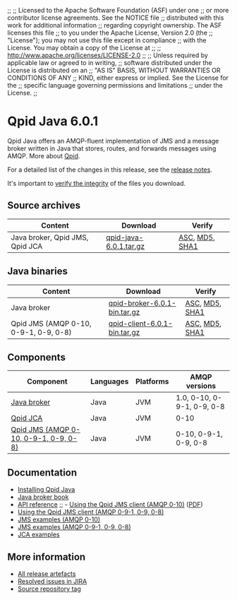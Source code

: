 ;;
;; Licensed to the Apache Software Foundation (ASF) under one
;; or more contributor license agreements.  See the NOTICE file
;; distributed with this work for additional information
;; regarding copyright ownership.  The ASF licenses this file
;; to you under the Apache License, Version 2.0 (the
;; "License"); you may not use this file except in compliance
;; with the License.  You may obtain a copy of the License at
;; 
;;   http://www.apache.org/licenses/LICENSE-2.0
;; 
;; Unless required by applicable law or agreed to in writing,
;; software distributed under the License is distributed on an
;; "AS IS" BASIS, WITHOUT WARRANTIES OR CONDITIONS OF ANY
;; KIND, either express or implied.  See the License for the
;; specific language governing permissions and limitations
;; under the License.
;;

# Qpid Java 6.0.1

Qpid Java offers an AMQP-fluent implementation of JMS and a message
broker written in Java that stores, routes, and forwards messages
using AMQP.  More about [Qpid]({{site_url}}/index.html).

For a detailed list of the changes in this release, see the [release
notes](release-notes.html).

It's important to [verify the
integrity]({{site_url}}/download.html#verify-what-you-download) of the
files you download.

## Source archives

| Content | Download | Verify |
|---------|----------|--------|
| Java broker, Qpid JMS, Qpid JCA | [qpid-java-6.0.1.tar.gz](http://archive.apache.org/dist/qpid/java/6.0.1/qpid-java-6.0.1.tar.gz) | [ASC](http://archive.apache.org/dist/qpid/java/6.0.1/qpid-java-6.0.1.tar.gz.asc), [MD5](http://archive.apache.org/dist/qpid/java/6.0.1/qpid-java-6.0.1.tar.gz.md5), [SHA1](http://archive.apache.org/dist/qpid/java/6.0.1/qpid-java-6.0.1.tar.gz.sha1) |

## Java binaries

| Content | Download | Verify |
|---------|----------|--------|
| Java broker | [qpid-broker-6.0.1-bin.tar.gz](http://archive.apache.org/dist/qpid/java/6.0.1/binaries/qpid-broker-6.0.1-bin.tar.gz) | [ASC](http://archive.apache.org/dist/qpid/java/6.0.1/binaries/qpid-broker-6.0.1-bin.tar.gz.asc), [MD5](http://archive.apache.org/dist/qpid/java/6.0.1/binaries/qpid-broker-6.0.1-bin.tar.gz.md5), [SHA1](http://archive.apache.org/dist/qpid/java/6.0.1/binaries/qpid-broker-6.0.1-bin.tar.gz.sha1) |
| Qpid JMS (AMQP 0-10, 0-9-1, 0-9, 0-8) | [qpid-client-6.0.1-bin.tar.gz](http://archive.apache.org/dist/qpid/java/6.0.1/binaries/qpid-client-6.0.1-bin.tar.gz) | [ASC](http://archive.apache.org/dist/qpid/java/6.0.1/binaries/qpid-client-6.0.1-bin.tar.gz.asc), [MD5](http://archive.apache.org/dist/qpid/java/6.0.1/binaries/qpid-client-6.0.1-bin.tar.gz.md5), [SHA1](http://archive.apache.org/dist/qpid/java/6.0.1/binaries/qpid-client-6.0.1-bin.tar.gz.sha1) |

## Components

| Component | Languages | Platforms | AMQP versions |
|-----------|-----------|-----------|---------------|
| [Java broker]({{site_url}}/components/java-broker/index.html) | Java | JVM | 1.0, 0-10, 0-9-1, 0-9, 0-8 |
| [Qpid JCA]({{site_url}}/components/qpid-jca/index.html) | Java | JVM | 0-10 |
| [Qpid JMS (AMQP 0-10, 0-9-1, 0-9, 0-8)]({{site_url}}/components/jms/amqp-0-x.html) | Java | JVM | 0-10, 0-9-1, 0-9, 0-8 |

## Documentation


<div class="two-column" markdown="1">

 - [Installing Qpid Java](java-broker/book/Java-Broker-Installation.html)
 - [Java broker book](java-broker/book/index.html)
 - [API reference](http://docs.oracle.com/javaee/1.4/api/javax/jms/package-summary.html)
;; - [Using the Qpid JMS client (AMQP 0-10)](programming/book/QpidJMS.html) ([PDF](programming/programming-book.pdf))
 - [Using the Qpid JMS client (AMQP 0-9-1, 0-9, 0-8)](jms-client-0-8/book/index.html)
 - [JMS examples (AMQP 0-10)](qpid-jms/examples/index.html)
 - [JMS examples (AMQP 0-9-1, 0-9, 0-8)](jms-client-0-8/book/JMS-Client-0-8-Examples.html)
 - [JCA examples](http://svn.apache.org/repos/asf/qpid/java/trunk/jca/example/)

</div>


## More information

 - [All release artefacts](http://archive.apache.org/dist/qpid/java/6.0.1)
 - [Resolved issues in JIRA](https://issues.apache.org/jira/issues/?jql=project+%3D+QPID+AND+fixVersion+%3D+%27qpid-java-6.1%27+AND+resolution+%3D+%27fixed%27+ORDER+BY+priority+DESC)
 - [Source repository tag](http://svn.apache.org/repos/asf/qpid/java/tags/6.0.1)

<script type="text/javascript">
  _deferredFunctions.push(function() {
      if ("6.0.1" === "{{current_java_release}}") {
          _modifyCurrentReleaseLinks();
      }
  });
</script>
